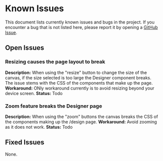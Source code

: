 # Known Issues

This document lists currently known issues and bugs in the project. If you encounter a bug that is not listed here, please report it by opening a [GitHub Issue](https://github.com/chumnend/doodle-it/issues).

## Open Issues

### Resizing causes the page layout to break

**Description:** When using the "resize" button to change the size of the canvas, if the size selected is too large the Designer component breaks. The issue stems with the CSS of the components that make up the page.
**Workaround:** ONly workaround currently is to avoid resizing beyond your device screen.
**Status:** Todo

### Zoom feature breaks the Designer page

**Description:** When using the "zoom" buttons the canvas breaks the CSS of the components making up the /design page.
**Workaround:** Avoid zooming as it does not work.
**Status:** Todo

## Fixed Issues

None.
